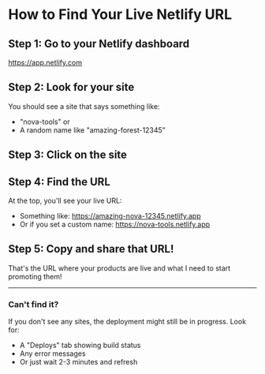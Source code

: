# How to Find Your Live Netlify URL

## Step 1: Go to your Netlify dashboard
https://app.netlify.com

## Step 2: Look for your site
You should see a site that says something like:
- "nova-tools" or 
- A random name like "amazing-forest-12345"

## Step 3: Click on the site

## Step 4: Find the URL
At the top, you'll see your live URL:
- Something like: https://amazing-nova-12345.netlify.app
- Or if you set a custom name: https://nova-tools.netlify.app

## Step 5: Copy and share that URL!

That's the URL where your products are live and what I need to start promoting them!

---

### Can't find it?
If you don't see any sites, the deployment might still be in progress. Look for:
- A "Deploys" tab showing build status
- Any error messages
- Or just wait 2-3 minutes and refresh